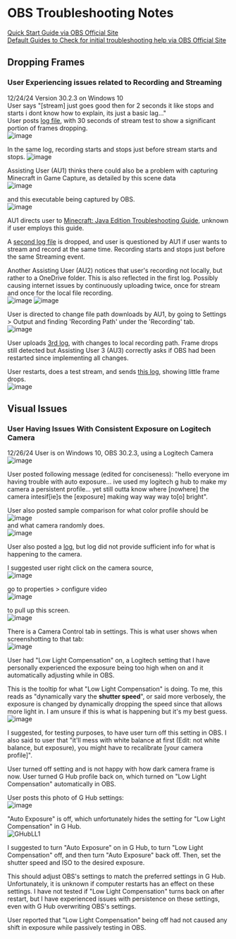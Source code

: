 # OBS Troubleshooting Notes
[Quick Start Guide via OBS Official Site](https://obsproject.com/kb/quick-start-guide)  
[Default Guides to Check for initial troubleshooting help via OBS Official Site](https://obsproject.com/kb/category/2)

## Dropping Frames 
### User Experiencing issues related to Recording and Streaming
12/24/24 Version 30.2.3 on Windows 10  
User says "[stream] just goes good then for 2 seconds it like stops and starts i dont know how to explain, its just a basic lag..."  
User posts [log file](https://obsproject.com/logs/5lXOpH3kILrSQWA8), with 30 seconds of stream test to show a significant portion of frames dropping.  
![image](https://github.com/user-attachments/assets/08bd2e46-805f-49ae-9f9d-79a2f583709b)  

In the same log, recording starts and stops just before stream starts and stops.
![image](https://github.com/user-attachments/assets/cbe82504-d79e-4656-8047-dca3c8bfb28c)  
  
Assisting User (AU1) thinks there could also be a problem with capturing Minecraft in Game Capture, as detailed by this scene data  
![image](https://github.com/user-attachments/assets/dbdd4208-8a03-4c50-a7ce-48d80f85578e)

and this executable being captured by OBS.  
![image](https://github.com/user-attachments/assets/220e9a02-f331-4460-94f6-dfe9d5e7fd65)

AU1 directs user to [Minecraft: Java Edition Troubleshooting Guide](https://obsproject.com/kb/minecraft-java-edition-troubleshooting), unknown if user employs this guide.  
  
A [second log file](https://obsproject.com/logs/gY2JCmuo0h23tXCm) is dropped, and user is questioned by AU1 if user wants to stream and record at the same time. Recording starts and stops just before the same Streaming event.
  
Another Assisting User (AU2) notices that user's recording not locally, but rather to a OneDrive folder. This is also reflected in the first log. Possibly causing internet issues by continuously uploading twice,
once for stream and once for the local file recording.  
![image](https://github.com/user-attachments/assets/60de516b-ada6-42d8-bf4a-93f0c83933fb) ![image](https://github.com/user-attachments/assets/7ac3e41f-6f3e-4402-b10c-8688e0bd113b)

User is directed to change file path downloads by AU1, by going to Settings > Output and finding 'Recording Path' under the 'Recording' tab.  
![image](https://github.com/user-attachments/assets/29b42d0b-9541-425f-96e8-506fdc8bc490)

User uploads [3rd log](https://obsproject.com/logs/uFwZHdSoviOqMwVO), with changes to local recording path. Frame drops still detected but Assisting User 3 (AU3) correctly asks if OBS had been restarted since implementing all changes.

User restarts, does a test stream, and sends [this log](https://obsproject.com/logs/OpBiBNrPvOc58QIH), showing little frame drops.  
![image](https://github.com/user-attachments/assets/e50ed375-4d19-4563-95df-d732bd3dd8ae)

## Visual Issues  
### User Having Issues With Consistent Exposure on Logitech Camera  
12/26/24 User is on Windows 10, OBS 30.2.3, using a Logitech Camera  
![image](https://github.com/user-attachments/assets/8dde405f-a31d-4a8f-9b07-350386599976)

User posted following message (edited for conciseness): "hello everyone im having trouble with auto exposure... ive used my logitech g hub to make my camera a persistent profile... yet still outta know where [nowhere] the camera intesif[ie]s the [exposure] making way way way to[o] bright".  

User also posted sample comparison for what color profile should be    
![image](https://github.com/user-attachments/assets/af5b22e1-f490-4a5b-97ad-fd2f34b8bc45)  
and what camera randomly does.  
![image](https://github.com/user-attachments/assets/1fbc4216-7d6c-4485-ba37-b07ca45ba7f4)  

User also posted a [log](https://obsproject.com/logs/MC5NpiO14XL2MzA3), but log did not provide sufficient info for what is happening to the camera.  

I suggested user right click on the camera source,  
![image](https://github.com/user-attachments/assets/c07cc99b-2178-41a3-ad45-c87d0a513f2b)  
  
go to properties > configure video  
![image](https://github.com/user-attachments/assets/77d4e2d5-e8df-4ce7-a210-76766002ef0c)  

to pull up this screen.  
![image](https://github.com/user-attachments/assets/1566ed8c-f9af-428a-aaf1-79f90c04e01c)  

There is a Camera Control tab in settings. This is what user shows when screenshotting to that tab:  
![image](https://github.com/user-attachments/assets/341f55a2-aaeb-4fca-863f-a90a476db222)    

User had "Low Light Compensation" on, a Logitech setting that I have personally experienced the exposure being too high when on and it automatically adjusting while in OBS.  
  
This is the tooltip for what "Low Light Compensation" is doing. To me, this reads as "dynamically vary the **shutter speed**", or said more verbosely, the exposure is changed by dynamically dropping the speed since that allows more light in. I am unsure if this is what is happening but it's my best guess.  
![image](https://github.com/user-attachments/assets/23a09b43-668e-4a7e-acb9-3a064e4cf6b0)  
  
I suggested, for testing purposes, to have user turn off this setting in OBS. I also said to user that "it'll mess with white balance at first (Edit: not white balance, but exposure), you might have to recalibrate [your camera profile]".  

User turned off setting and is not happy with how dark camera frame is now. User turned G Hub profile back on, which turned on "Low Light Compensation" automatically in OBS.  

User posts this photo of G Hub settings:  
![image](https://github.com/user-attachments/assets/70185040-1948-4939-8616-601f22b27057)  

"Auto Exposure" is off, which unfortunately hides the setting for "Low Light Compensation" in G Hub.  
![GHubLL1](https://github.com/user-attachments/assets/f3dbd0a7-067c-47d8-ba93-4b2b45ce3ca9)  

I suggested to turn "Auto Exposure" on in G Hub, to turn "Low Light Compensation" off, and then turn "Auto Exposure" back off. Then, set the shutter speed and ISO to the desired exposure.  

This should adjust OBS's settings to match the preferred settings in G Hub. Unfortunately, it is unknown if computer restarts has an effect on these settings. I have not tested if "Low Light Compensation" turns back on after restart, but I have experienced issues with persistence on these settings, even with G Hub overwriting OBS's settings.  

User reported that "Low Light Compensation" being off had not caused any shift in exposure while passively testing in OBS. 
